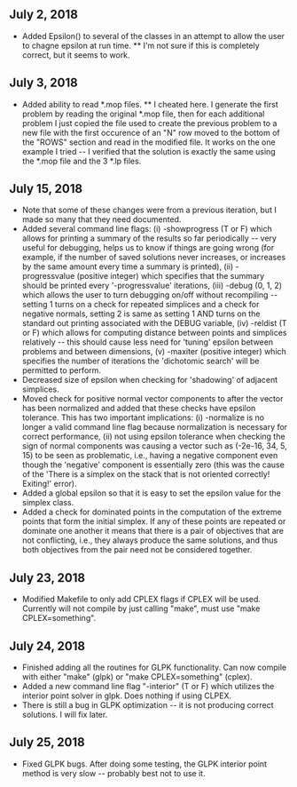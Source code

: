 ## July 2, 2018
 * Added Epsilon() to several of the classes in an attempt to allow the user to chagne epsilon at run time.
 ** I'm not sure if this is completely correct, but it seems to work.
 
 ## July 3, 2018
 * Added ability to read *.mop files.
 ** I cheated here. I generate the first problem by reading the original *.mop file, then for each additional problem I just copied the file used to create the previous problem to a new file with the first occurence of an "N" row moved to the bottom of the "ROWS" section and read in the modified file. It works on the one example I tried -- I verified that the solution is exactly the same using the *.mop file and the 3 *.lp files.
 
 ## July 15, 2018
 * Note that some of these changes were from a previous iteration, but I made so many that they need documented.
 * Added several command line flags: (i) -showprogress (T or F) which allows for printing a summary of the results so far periodically -- very useful for debugging, helps us to know if things are going wrong (for example, if the number of saved solutions never increases, or increases by the same amount every time a summary is printed), (ii) -progressvalue (positive integer) which specifies that the summary should be printed every '-progressvalue' iterations, (iii) -debug (0, 1, 2) which allows the user to turn debugging on/off without recompiling -- setting 1 turns on a check for repeated simplices and a check for negative normals, setting 2 is same as setting 1 AND turns on the standard out printing associated with the DEBUG variable, (iv) -reldist (T or F) which allows for computing distance between points and simplices relatively -- this should cause less need for 'tuning' epsilon between problems and between dimensions, (v) -maxiter (positive integer) which specifies the number of iterations the 'dichotomic search' will be permitted to perform.
 * Decreased size of epsilon when checking for 'shadowing' of adjacent simplices.
 * Moved check for positive normal vector components to after the vector has been normalized and added that these checks have epsilon tolerance. This has two important implications: (i) -normalize is no longer a valid command line flag because normalization is necessary for correct performance, (ii) not using epsilon tolerance when checking the sign of normal components was causing a vector such as (-2e-16, 34, 5, 15) to be seen as problematic, i.e., having a negative component even though the 'negative' component is essentially zero (this was the cause of the 'There is a simplex on the stack that is not oriented correctly! Exiting!' error).
 * Added a global epsilon so that it is easy to set the epsilon value for the simplex class.
 * Added a check for dominated points in the computation of the extreme points that form the initial simplex. If any of these points are repeated or dominate one another it means that there is a pair of objectives that are not conflicting, i.e., they always produce the same solutions, and thus both objectives from the pair need not be considered together.
 
 ## July 23, 2018
 * Modified Makefile to only add CPLEX flags if CPLEX will be used. Currently will not compile by just calling "make", must use "make CPLEX=something".
 
 ## July 24, 2018
 * Finished adding all the routines for GLPK functionality. Can now compile with either "make" (glpk) or "make CPLEX=something" (cplex).
 * Added a new command line flag "-interior" (T or F) which utilizes the interior point solver in glpk. Does nothing if using CLPEX.
 * There is still a bug in GLPK optimization -- it is not producing correct solutions. I will fix later.
 
 ## July 25, 2018
 * Fixed GLPK bugs. After doing some testing, the GLPK interior point method is very slow -- probably best not to use it.
